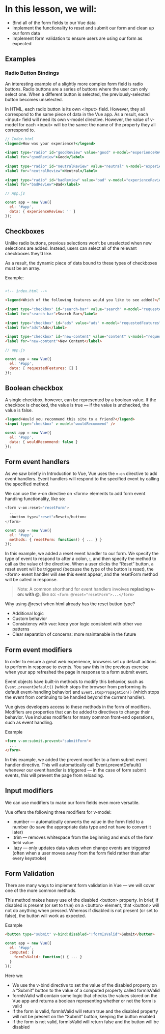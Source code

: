 # In this lesson, we will:

- Bind all of the form fields to our Vue data
- Implement the functionality to reset and submit our form and clean up our form data
- Implement form validation to ensure users are using our form as expected

## Examples

### Radio Button Bindings

An interesting example of a slightly more complex form field is radio buttons. Radio buttons are a series of buttons where the user can only select one. When a different button is selected, the previously-selected button becomes unselected.

In HTML, each radio button is its own \<input> field. However, they all correspond to the same piece of data in the Vue app. As a result, each \<input> field will need its own v-model directive. However, the value of v-model for each \<input> will be the same: the name of the property they all correspond to.

```jsx
// Index.html
<legend>How was your experience?</legend>
 
<input type="radio" id="goodReview" value="good" v-model="experienceReview" />
<label for="goodReview">Good</label>
 
<input type="radio" id="neutralReview" value="neutral" v-model="experienceReview" />
<label for="neutralReview">Neutral</label>
 
<input type="radio" id="badReview" value="bad" v-model="experienceReview" />
<label for="badReview">Bad</label>

// App.js

const app = new Vue({ 
  el: '#app', 
  data: { experienceReview: '' } 
});
```

## Checkboxes

Unlike radio buttons, previous selections won’t be unselected when new selections are added. Instead, users can select all of the relevant checkboxes they’d like.

As a result, the dynamic piece of data bound to these types of checkboxes must be an array.

Example:

```html

<!-- index.html -->

<legend>Which of the following features would you like to see added?</legend>
 
<input type="checkbox" id="search-bar" value="search" v-model="requestedFeatures">
<label for="search-bar">Search Bar</label>
 
<input type="checkbox" id="ads" value="ads" v-model="requestedFeatures">
<label for="ads">Ads</label>
 
<input type="checkbox" id="new-content" value="content" v-model="requestedFeatures">
<label for="new-content">New Content</label>
```

```js
// app.js

const app = new Vue({ 
  el: '#app', 
  data: { requestedFeatures: [] } 
});
```

## Boolean checkbox

A single checkbox, however, can be represented by a boolean value. If the checkbox is checked, the value is true — if the value is unchecked, the value is false.

```html
<legend>Would you recommend this site to a friend?</legend>
<input type="checkbox" v-model="wouldRecommend" />
```

```js
const app = new Vue({ 
  el: '#app',
  data: { wouldRecommend: false } 
});
```

## Form event handlers

As we saw briefly in Introduction to Vue, Vue uses the `v-on` directive to add event handlers. Event handlers will respond to the specified event by calling the specified method.

We can use the v-on directive on \<form> elements to add form event handling functionality, like so:

```js
<form v-on:reset="resetForm">
  ...
  <button type="reset">Reset</button>
</form>
```

```js
const app = new Vue({ 
  el: '#app', 
  methods: { resetForm: function() { ... } }
});
```

In this example, we added a reset event handler to our form. We specify the type of event to respond to after a colon, :, and then specify the method to call as the value of the directive. When a user clicks the “Reset” button, a reset event will be triggered (because the type of the button is reset), the \<form> event handler will see this event appear, and the resetForm method will be called in response.

> Note: A common shorthand for event handlers involves **replacing v-on: with @**, like so: `<form @reset="resetForm">...</form>`

Why using @reset when html already has the reset button type?

- Additional logic
- Custom behavior
- Consistency with vue: keep yoor logic consistent with other vue patterns
- Clear separation of concerns: more maintanable in the future

## Form event modifiers

In order to ensure a great web experience, browsers set up default actions to perform in response to events. You saw this in the previous exercise when your app refreshed the page in response to a form submit event.

Event objects have built-in methods to modify this behavior, such as `Event.preventDefault()` (which stops the browser from performing its default event-handling behavior) and `Event.stopPropagation()` (which stops the event from continuing to be handled beyond the current handler).

Vue gives developers access to these methods in the form of modifiers. Modifiers are properties that can be added to directives to change their behavior. Vue includes modifiers for many common front-end operations, such as event handling.

Example

```html
<form v-on:submit.prevent="submitForm">
  ...
</form>
```

In this example, we added the prevent modifier to a form submit event handler directive. This will automatically call Event.preventDefault() whenever our event handler is triggered — in the case of form submit events, this will prevent the page from reloading.

## Input modifiers

We can use modifiers to make our form fields even more versatile.

Vue offers the following three modifiers for v-model:

- .number — automatically converts the value in the form field to a number (to save the appropriate data type and not have to convert it later)
- .trim — removes whitespace from the beginning and ends of the form field value
- .lazy — only updates data values when change events are triggered (often when a user moves away from the form field rather than after every keystroke)

## Form Validation

There are many ways to implement form validation in Vue — we will cover one of the more common methods.

This method makes heavy use of the disabled \<button> property. In brief, if disabled is present (or set to true) on a \<button> element, that \<button> will not do anything when pressed. Whereas if disabled is not present (or set to false), the button will work as expected.

Example

```html
<button type="submit" v-bind:disabled="!formIsValid">Submit</button>
```

```js
const app = new Vue({ 
  el: '#app', 
  computed: { 
    formIsValid: function() { ... } 
  }
});
```

Here we:

- We use the v-bind directive to set the value of the disabled property on a “Submit” button to the value of a computed property called formIsValid
- formIsValid will contain some logic that checks the values stored on the Vue app and returns a boolean representing whether or not the form is valid
- If the form is valid, formIsValid will return true and the disabled property will not be present on the “Submit” button, keeping the button enabled
- If the form is not valid, formIsValid will return false and the button will be disabled

